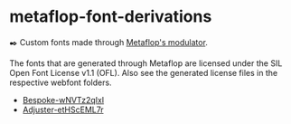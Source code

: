 # metaflop-font-derivations
✒️ Custom fonts made through [Metaflop's modulator](https://www.metaflop.com/modulator). 

The fonts that are generated through Metaflop are licensed under the SIL Open Font License v1.1 (OFL). Also see the generated license files in the respective webfont folders.
* [Bespoke-wNVTz2qIxl](https://www.metaflop.com/modulator/font/wNVTz2qIxl)
* [Adjuster-etHScEML7r](https://www.metaflop.com/modulator/font/etHScEML7r)
